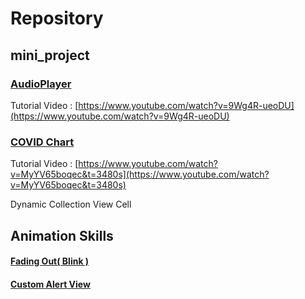# Repository

## mini_project

### [AudioPlayer](https://github.com/hebaek76916/mini_project/tree/master/AudioPlayer)
   Tutorial Video : [https://www.youtube.com/watch?v=9Wg4R-ueoDU](https://www.youtube.com/watch?v=9Wg4R-ueoDU)

### [COVID Chart](https://github.com/hebaek76916/mini_project/tree/master/COVIDCHART_IOSACADEMY)
   Tutorial Video : [https://www.youtube.com/watch?v=MyYV65boqec&t=3480s](https://www.youtube.com/watch?v=MyYV65boqec&t=3480s)

Dynamic Collection View Cell

## Animation Skills

#### [Fading Out( Blink )](https://github.com/hebaek76916/mini_project/blob/master/mini_skills/mini_skills/TableVIewControllers/FadeOutViewController.swift)
#### [Custom Alert View](https://github.com/hebaek76916/mini_project/blob/master/mini_skills/mini_skills/TableVIewControllers/MyAlert.swift)
